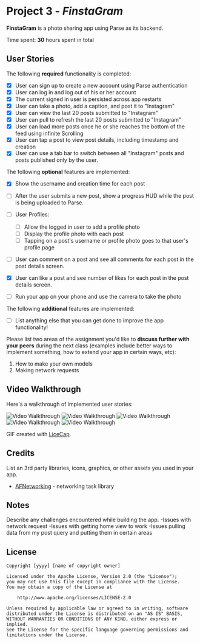# Project 3 - *FinstaGram*

**FinstaGram** is a photo sharing app using Parse as its backend.

Time spent: **30** hours spent in total

## User Stories

The following **required** functionality is completed:

- [x] User can sign up to create a new account using Parse authentication
- [x] User can log in and log out of his or her account
- [x] The current signed in user is persisted across app restarts
- [x] User can take a photo, add a caption, and post it to "Instagram"
- [x] User can view the last 20 posts submitted to "Instagram"
- [x] User can pull to refresh the last 20 posts submitted to "Instagram"
- [x] User can load more posts once he or she reaches the bottom of the feed using infinite Scrolling
- [x] User can tap a post to view post details, including timestamp and creation
- [x] User can use a tab bar to switch between all "Instagram" posts and posts published only by the user.

The following **optional** features are implemented:

- [x] Show the username and creation time for each post
- [ ] After the user submits a new post, show a progress HUD while the post is being uploaded to Parse.
- [ ] User Profiles:
   - [ ] Allow the logged in user to add a profile photo
   - [ ] Display the profile photo with each post
   - [ ] Tapping on a post's username or profile photo goes to that user's profile page
- [ ] User can comment on a post and see all comments for each post in the post details screen.
- [x] User can like a post and see number of likes for each post in the post details screen.
- [ ] Run your app on your phone and use the camera to take the photo


The following **additional** features are implemented:


- [ ] List anything else that you can get done to improve the app functionality!

Please list two areas of the assignment you'd like to **discuss further with your peers** during the next class (examples include better ways to implement something, how to extend your app in certain ways, etc):

1. How to make your own models
2. Making network requests

## Video Walkthrough

Here's a walkthrough of implemented user stories:

<img src='http://i.imgur.com/mFtVPWy.gif' title='Video Walkthrough' width='' alt='Video Walkthrough' />
<img src='http://i.imgur.com/yrLQmq4.gif' title='Video Walkthrough' width='' alt='Video Walkthrough' />
<img src='http://i.imgur.com/uCjxlpU.gif' title='Video Walkthrough' width='' alt='Video Walkthrough' />
<img src='http://i.imgur.com/C3oYcT5.gif' title='Video Walkthrough' width='' alt='Video Walkthrough' />
<img src='http://i.imgur.com/fvHaUMC.gif' title='Video Walkthrough' width='' alt='Video Walkthrough' />



GIF created with [LiceCap](http://www.cockos.com/licecap/).

## Credits

List an 3rd party libraries, icons, graphics, or other assets you used in your app.

- [AFNetworking](https://github.com/AFNetworking/AFNetworking) - networking task library


## Notes

Describe any challenges encountered while building the app.
-Issues with network request
-Issues with getting home view to work
-Issues pulling data from my post query and putting them in certain areas



## License

    Copyright [yyyy] [name of copyright owner]

    Licensed under the Apache License, Version 2.0 (the "License");
    you may not use this file except in compliance with the License.
    You may obtain a copy of the License at

        http://www.apache.org/licenses/LICENSE-2.0

    Unless required by applicable law or agreed to in writing, software
    distributed under the License is distributed on an "AS IS" BASIS,
    WITHOUT WARRANTIES OR CONDITIONS OF ANY KIND, either express or implied.
    See the License for the specific language governing permissions and
    limitations under the License.
